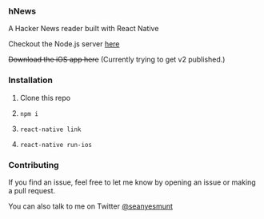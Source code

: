 ### hNews

A Hacker News reader built with React Native

Checkout the Node.js server [here](https://github.com/seanyesmunt/hackernews-server)

~~Download the iOS app here~~ (Currently trying to get v2 published.)


### Installation

1. Clone this repo

2. `npm i`

3. `react-native link`

4. `react-native run-ios`


### Contributing

If you find an issue, feel free to let me know by opening an issue or making a pull request.

You can also talk to me on Twitter [@seanyesmunt](https://twitter.com/seanyesmunt)
